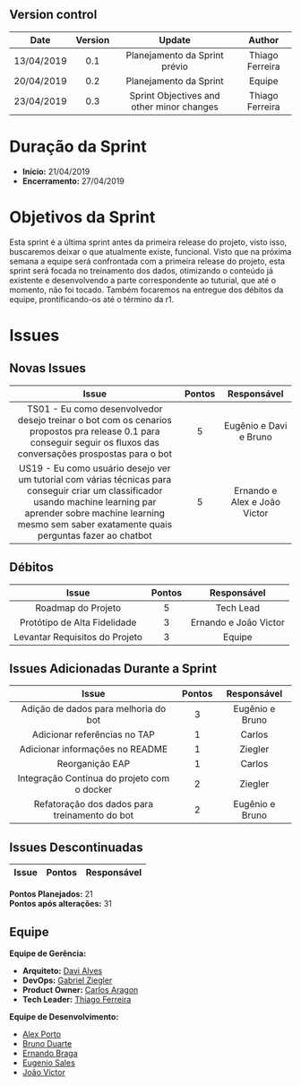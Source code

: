 ## Version control

|Date|Version|Update|Author|
|:--:|:----:|:-------:|:---:|
|13/04/2019|0.1|Planejamento da Sprint prévio|Thiago Ferreira|
|20/04/2019|0.2|Planejamento da Sprint|Equipe|
|23/04/2019|0.3|Sprint Objectives and other minor changes|Thiago Ferreira|

# Duração da Sprint

* <b>Início:</b> 21/04/2019
* <b>Encerramento:</b> 27/04/2019

# Objetivos da Sprint
Esta sprint é a última sprint antes da primeira release do projeto, visto isso, buscaremos deixar o que atualmente existe, funcional. Visto que na próxima semana a equipe será confrontada com a primeira release do projeto, esta sprint será focada no treinamento dos dados, otimizando o conteúdo já existente e desenvolvendo a parte correspondente ao tuturial, que até o momento, não foi tocado. Também focaremos na entregue dos débitos da equipe, prontificando-os até o término da r1.

# Issues
## Novas Issues
|Issue|Pontos|Responsável|
|:--:|:-------:|:--:|
|TS01 - Eu como desenvolvedor desejo treinar o bot com os cenarios propostos pra release 0.1 para conseguir seguir os fluxos das conversações prospostas para o bot|5|Eugênio e Davi e Bruno|
|US19 - Eu como usuário	desejo ver um tutorial com várias técnicas para conseguir criar um classificador usando machine learning par aprender sobre machine learning mesmo sem saber exatamente quais perguntas fazer ao chatbot|5|Ernando e Alex e João Victor |


## Débitos
|Issue|Pontos|Responsável|
|:--:|:-------:|:--:|
|Roadmap do Projeto|5|Tech Lead|
|Protótipo de Alta Fidelidade|3|Ernando e João Victor|
|Levantar Requisitos do Projeto|3|Equipe|

## Issues Adicionadas Durante a Sprint
|Issue|Pontos|Responsável|
|:--:|:-------:|:--:|
|Adição de dados para melhoria do bot|3|Eugênio e Bruno|Entregue|
|Adicionar referências no TAP|1|Carlos|Entregue|
|Adicionar informações no README|1|Ziegler|Entregue|
|Reorganição EAP|1|Carlos|Entregue|
|Integração Contínua do projeto com o docker|2|Ziegler|Entregue|
|Refatoração dos dados para treinamento do bot|2|Eugênio e Bruno|Entregue|

## Issues Descontinuadas
|Issue|Pontos|Responsável|
|:--:|:-------:|:--:|

**Pontos Planejados:** 21<br>
**Pontos após alterações:** 31

## Equipe
**Equipe de Gerência:**
* **Arquiteto:** [Davi Alves](https://github.com/davialvb)  
* **DevOps:** [Gabriel Ziegler](https://github.com/gabrielziegler3) <br>
* **Product Owner:** [Carlos Aragon](https://github.com/carlosaragon) <br>
* **Tech Leader:** [Thiago Ferreira](https://github.com/thiagoiferreira)

**Equipe de Desenvolvimento:** 
- [Alex Porto](https://github.com/alexportof)
- [Bruno Duarte](https://github.com/Mexazonic)
- [Ernando Braga](https://github.com/ZarathosDeath)
- [Eugenio Sales](https://github.com/Eugeniosales)
- [João Victor](https://github.com/joao15victor08)